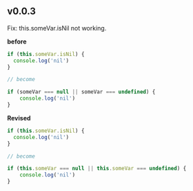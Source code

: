 v0.0.3
---
Fix: this.someVar.isNil not working.

  **before**

  ```js
  if (this.someVar.isNil) {
    console.log('nil')
  }

  // become

  if (someVar === null || someVar === undefined) {
      console.log('nil')
  }
  ```

  **Revised**

  ```js
  if (this.someVar.isNil) {
    console.log('nil')
  }

  // become

  if (this.someVar === null || this.someVar === undefined) {
      console.log('nil')
  }
  ```
